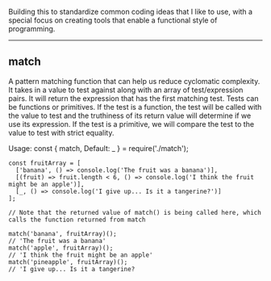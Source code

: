 Building this to standardize common coding ideas that I like to use, with a special focus on creating tools that enable
a functional style of programming.

---

## match
A pattern matching function that can help us reduce cyclomatic complexity. It takes in a value to test against along with an
array of test/expression pairs. It will return the expression that has the first matching test. Tests can be functions or
primitives. If the test is a function, the test will be called with the value to test and the truthiness of its return value
will determine if we use its expression. If the test is a primitive, we will compare the test to the value to test with strict
equality.

Usage:
    const { match, Default: _ } = require('./match');

    const fruitArray = [
      ['banana', () => console.log('The fruit was a banana')],
      [(fruit) => fruit.length < 6, () => console.log('I think the fruit might be an apple')],
      [_, () => console.log('I give up... Is it a tangerine?')]
    ];

    // Note that the returned value of match() is being called here, which calls the function returned from match

    match('banana', fruitArray)();
    // 'The fruit was a banana'
    match('apple', fruitArray)();
    // 'I think the fruit might be an apple'
    match('pineapple', fruitArray)();
    // 'I give up... Is it a tangerine?